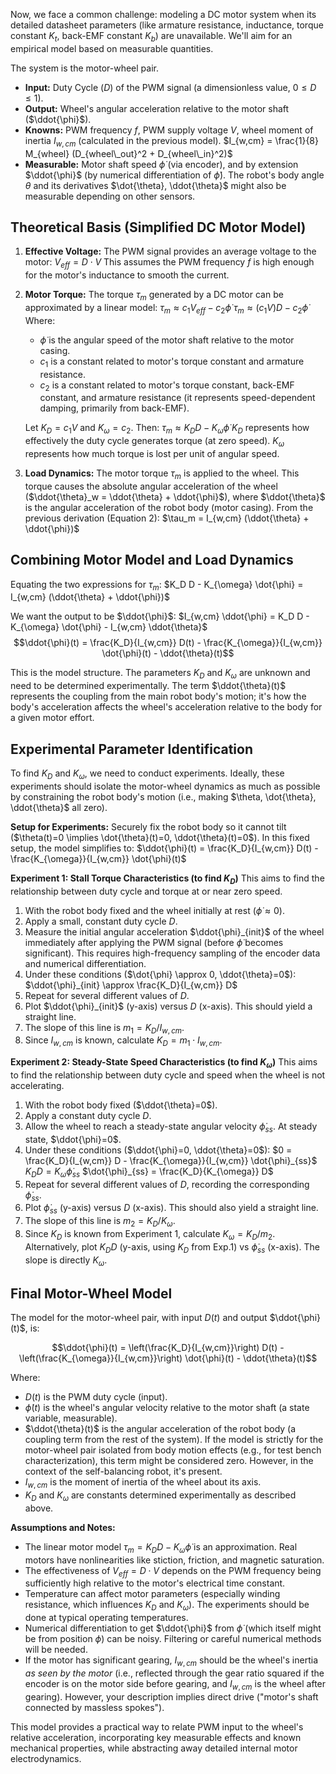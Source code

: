 Now, we face a common challenge: modeling a DC motor system when its detailed datasheet parameters (like armature resistance, inductance, torque constant $K_t$, back-EMF constant $K_b$) are unavailable. We'll aim for an empirical model based on measurable quantities.

The system is the motor-wheel pair.
* **Input:** Duty Cycle ($D$) of the PWM signal (a dimensionless value, $0 \le D \le 1$).
* **Output:** Wheel's angular acceleration relative to the motor shaft ($\ddot{\phi}$).
* **Knowns:** PWM frequency $f$, PWM supply voltage $V$, wheel moment of inertia $I_{w,cm}$ (calculated in the previous model).
    $I_{w,cm} = \frac{1}{8} M_{wheel} (D_{wheel\_out}^2 + D_{wheel\_in}^2)$
* **Measurable:** Motor shaft speed $\dot{\phi}$ (via encoder), and by extension $\ddot{\phi}$ (by numerical differentiation of $\dot{\phi}$). The robot's body angle $\theta$ and its derivatives $\dot{\theta}, \ddot{\theta}$ might also be measurable depending on other sensors.

## Theoretical Basis (Simplified DC Motor Model)

1.  **Effective Voltage:** The PWM signal provides an average voltage to the motor:
    $V_{eff} = D \cdot V$
    This assumes the PWM frequency $f$ is high enough for the motor's inductance to smooth the current.

2.  **Motor Torque:** The torque $\tau_m$ generated by a DC motor can be approximated by a linear model:
    $\tau_m \approx c_1 V_{eff} - c_2 \dot{\phi}$
    $\tau_m \approx (c_1 V) D - c_2 \dot{\phi}$
    Where:
    * $\dot{\phi}$ is the angular speed of the motor shaft relative to the motor casing.
    * $c_1$ is a constant related to motor's torque constant and armature resistance.
    * $c_2$ is a constant related to motor's torque constant, back-EMF constant, and armature resistance (it represents speed-dependent damping, primarily from back-EMF).

    Let $K_D = c_1 V$ and $K_{\omega} = c_2$. Then:
    $\tau_m \approx K_D D - K_{\omega} \dot{\phi}$
    $K_D$ represents how effectively the duty cycle generates torque (at zero speed). $K_{\omega}$ represents how much torque is lost per unit of angular speed.

3.  **Load Dynamics:** The motor torque $\tau_m$ is applied to the wheel. This torque causes the absolute angular acceleration of the wheel ($\ddot{\theta}_w = \ddot{\theta} + \ddot{\phi}$), where $\ddot{\theta}$ is the angular acceleration of the robot body (motor casing).
    From the previous derivation (Equation 2):
    $\tau_m = I_{w,cm} (\ddot{\theta} + \ddot{\phi})$

## Combining Motor Model and Load Dynamics

Equating the two expressions for $\tau_m$:
$K_D D - K_{\omega} \dot{\phi} = I_{w,cm} (\ddot{\theta} + \ddot{\phi})$

We want the output to be $\ddot{\phi}$:
$I_{w,cm} \ddot{\phi} = K_D D - K_{\omega} \dot{\phi} - I_{w,cm} \ddot{\theta}$
$$\ddot{\phi}(t) = \frac{K_D}{I_{w,cm}} D(t) - \frac{K_{\omega}}{I_{w,cm}} \dot{\phi}(t) - \ddot{\theta}(t)$$

This is the model structure. The parameters $K_D$ and $K_{\omega}$ are unknown and need to be determined experimentally. The term $\ddot{\theta}(t)$ represents the coupling from the main robot body's motion; it's how the body's acceleration affects the wheel's acceleration relative to the body for a given motor effort.

## Experimental Parameter Identification

To find $K_D$ and $K_{\omega}$, we need to conduct experiments. Ideally, these experiments should isolate the motor-wheel dynamics as much as possible by constraining the robot body's motion (i.e., making $\theta, \dot{\theta}, \ddot{\theta}$ all zero).

**Setup for Experiments:**
Securely fix the robot body so it cannot tilt ($\theta(t)=0 \implies \dot{\theta}(t)=0, \ddot{\theta}(t)=0$).
In this fixed setup, the model simplifies to:
$\ddot{\phi}(t) = \frac{K_D}{I_{w,cm}} D(t) - \frac{K_{\omega}}{I_{w,cm}} \dot{\phi}(t)$

**Experiment 1: Stall Torque Characteristics (to find $K_D$)**
This aims to find the relationship between duty cycle and torque at or near zero speed.
1.  With the robot body fixed and the wheel initially at rest ($\dot{\phi} \approx 0$).
2.  Apply a small, constant duty cycle $D$.
3.  Measure the initial angular acceleration $\ddot{\phi}_{init}$ of the wheel immediately after applying the PWM signal (before $\dot{\phi}$ becomes significant). This requires high-frequency sampling of the encoder data and numerical differentiation.
4.  Under these conditions ($\dot{\phi} \approx 0, \ddot{\theta}=0$):
    $\ddot{\phi}_{init} \approx \frac{K_D}{I_{w,cm}} D$
5.  Repeat for several different values of $D$.
6.  Plot $\ddot{\phi}_{init}$ (y-axis) versus $D$ (x-axis). This should yield a straight line.
7.  The slope of this line is $m_1 = K_D/I_{w,cm}$.
8.  Since $I_{w,cm}$ is known, calculate $K_D = m_1 \cdot I_{w,cm}$.

**Experiment 2: Steady-State Speed Characteristics (to find $K_{\omega}$)**
This aims to find the relationship between duty cycle and speed when the wheel is not accelerating.
1.  With the robot body fixed ($\ddot{\theta}=0$).
2.  Apply a constant duty cycle $D$.
3.  Allow the wheel to reach a steady-state angular velocity $\dot{\phi}_{ss}$. At steady state, $\ddot{\phi}=0$.
4.  Under these conditions ($\ddot{\phi}=0, \ddot{\theta}=0$):
    $0 = \frac{K_D}{I_{w,cm}} D - \frac{K_{\omega}}{I_{w,cm}} \dot{\phi}_{ss}$
    $K_D D = K_{\omega} \dot{\phi}_{ss}$
    $\dot{\phi}_{ss} = \frac{K_D}{K_{\omega}} D$
5.  Repeat for several different values of $D$, recording the corresponding $\dot{\phi}_{ss}$.
6.  Plot $\dot{\phi}_{ss}$ (y-axis) versus $D$ (x-axis). This should also yield a straight line.
7.  The slope of this line is $m_2 = K_D/K_{\omega}$.
8.  Since $K_D$ is known from Experiment 1, calculate $K_{\omega} = K_D / m_2$.
    Alternatively, plot $K_D D$ (y-axis, using $K_D$ from Exp.1) vs $\dot{\phi}_{ss}$ (x-axis). The slope is directly $K_{\omega}$.

## Final Motor-Wheel Model

The model for the motor-wheel pair, with input $D(t)$ and output $\ddot{\phi}(t)$, is:

$$\ddot{\phi}(t) = \left(\frac{K_D}{I_{w,cm}}\right) D(t) - \left(\frac{K_{\omega}}{I_{w,cm}}\right) \dot{\phi}(t) - \ddot{\theta}(t)$$

Where:
* $D(t)$ is the PWM duty cycle (input).
* $\dot{\phi}(t)$ is the wheel's angular velocity relative to the motor shaft (a state variable, measurable).
* $\ddot{\theta}(t)$ is the angular acceleration of the robot body (a coupling term from the rest of the system). If the model is strictly for the motor-wheel pair isolated from body motion effects (e.g., for test bench characterization), this term might be considered zero. However, in the context of the self-balancing robot, it's present.
* $I_{w,cm}$ is the moment of inertia of the wheel about its axis.
* $K_D$ and $K_{\omega}$ are constants determined experimentally as described above.

**Assumptions and Notes:**
* The linear motor model $\tau_m = K_D D - K_{\omega} \dot{\phi}$ is an approximation. Real motors have nonlinearities like stiction, friction, and magnetic saturation.
* The effectiveness of $V_{eff} = D \cdot V$ depends on the PWM frequency being sufficiently high relative to the motor's electrical time constant.
* Temperature can affect motor parameters (especially winding resistance, which influences $K_D$ and $K_{\omega}$). The experiments should be done at typical operating temperatures.
* Numerical differentiation to get $\ddot{\phi}$ from $\dot{\phi}$ (which itself might be from position $\phi$) can be noisy. Filtering or careful numerical methods will be needed.
* If the motor has significant gearing, $I_{w,cm}$ should be the wheel's inertia *as seen by the motor* (i.e., reflected through the gear ratio squared if the encoder is on the motor side before gearing, and $I_{w,cm}$ is the wheel after gearing). However, your description implies direct drive ("motor's shaft connected by massless spokes").

This model provides a practical way to relate PWM input to the wheel's relative acceleration, incorporating key measurable effects and known mechanical properties, while abstracting away detailed internal motor electrodynamics.